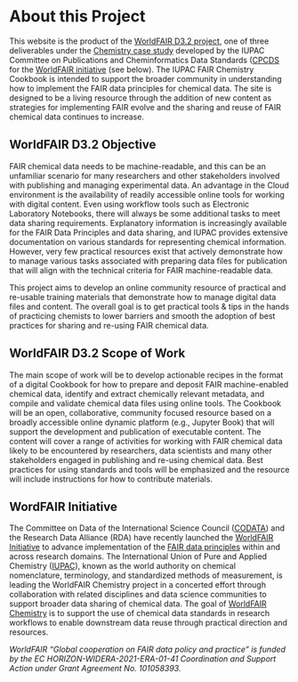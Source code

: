 # About this Project

This website is the product of the [WorldFAIR D3.2 project](https://iupac.org/project/2022-028-1-024/), one of three deliverables under the [Chemistry case study](https://worldfair-project.eu/case-studies-of-worldfair/#chemistry) developed by the IUPAC Committee on Publications and Cheminformatics Data Standards ([CPCDS]([https://iupac.org/](https://iupac.org/body/024/)) for the [WorldFAIR initiative](https://worldfair-project.eu/) (see below). The IUPAC FAIR Chemistry Cookbook is intended to support the broader community in understanding how to implement the FAIR data principles for chemical data. The site is designed to be a living resource through the addition of new content as strategies for implementing FAIR evolve and the sharing and reuse of FAIR chemical data continues to increase.

## WorldFAIR D3.2 Objective
FAIR chemical data needs to be machine-readable, and this can be an unfamiliar scenario for many researchers and other 
stakeholders involved with publishing and managing experimental data. An advantage in the Cloud environment is the 
availability of readily accessible online tools for working with digital content. Even using workflow tools such as 
Electronic Laboratory Notebooks, there will always be some additional tasks to meet data sharing requirements. 
Explanatory information is increasingly available for the FAIR Data Principles and data sharing, and IUPAC provides 
extensive documentation on various standards for representing chemical information. However, very few practical 
resources exist that actively demonstrate how to manage various tasks associated with preparing data files for 
publication that will align with the technical criteria for FAIR machine-readable data. 

This project aims to develop an online community resource of practical and re-usable training materials that 
demonstrate how to manage digital data files and content. The overall goal is to get practical tools & tips in the 
hands of practicing chemists to lower barriers and smooth the adoption of best practices for sharing and re-using 
FAIR chemical data. 

## WorldFAIR D3.2 Scope of Work
The main scope of work will be to develop actionable recipes in the format of a digital Cookbook for how to prepare 
and deposit FAIR machine-enabled chemical data, identify and extract chemically relevant metadata, and compile and 
validate chemical data files using online tools. The Cookbook will be an open, collaborative, community focused 
resource based on a broadly accessible online dynamic platform (e.g., Jupyter Book) that will support the development 
and publication of executable content. The content will cover a range of activities for working with FAIR chemical 
data likely to be encountered by researchers, data scientists and many other stakeholders engaged in publishing and 
re-using chemical data. Best practices for using standards and tools will be emphasized and the resource will include 
instructions for how to contribute materials.

## WordFAIR Initiative
The Committee on Data of the International Science Council ([CODATA](https://codata.org/)) and the Research Data Alliance (RDA) have recently launched the [WorldFAIR Initiative](https://worldfair-project.eu/) to advance implementation of the [FAIR data principles](https://force11.org/info/the-fair-data-principles/) within and across research domains. The International Union of Pure and Applied Chemistry ([IUPAC](https://iupac.org/)), known as the world authority on chemical nomenclature, terminology, and standardized methods of measurement, is leading the WorldFAIR Chemistry project in a concerted effort through collaboration with related disciplines and data science communities to support broader data sharing of chemical data. The goal of [WorldFAIR Chemistry](https://iupac.org/project/2022-012-1-024) is to support the use of chemical data standards in research workflows to enable downstream data reuse through practical direction and resources.

*WorldFAIR “Global cooperation on FAIR data policy and practice” is funded by the EC HORIZON-WIDERA-2021-ERA-01-41 Coordination and Support Action under Grant Agreement No. 101058393.*
